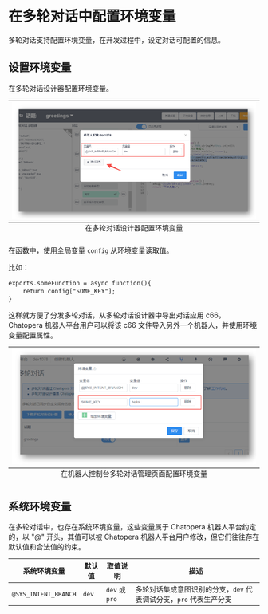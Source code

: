 # 在多轮对话中配置环境变量

多轮对话支持配置环境变量，在开发过程中，设定对话可配置的信息。

## 设置环境变量

在多轮对话设计器配置环境变量。

<table class="image">
    <caption align="bottom">在多轮对话设计器配置环境变量</caption>
    <tr>
        <td><img width="600" src="../../../images/products/platform/conversations/image2021-9-3_16-19-2.png" alt="在多轮对话设计器配置环境变量" /></td>
    </tr>
</table>


在函数中，使用全局变量 `config` 从环境变量读取值。

比如：

```函数
exports.someFunction = async function(){
    return config["SOME_KEY"];
}
```

这样就方便了分发多轮对话，从多轮对话设计器中导出对话应用 c66，Chatopera 机器人平台用户可以将该 c66 文件导入另外一个机器人，并使用环境变量配置属性。

<table class="image">
    <caption align="bottom">在机器人控制台多轮对话管理页面配置环境变量</caption>
    <tr>
        <td><img width="600" src="../../../images/products/platform/conversations/image2021-9-3_16-22-14.png" alt="在机器人控制台多轮对话管理页面配置环境变量" /></td>
    </tr>
</table>

## 系统环境变量

在多轮对话中，也存在系统环境变量，这些变量属于 Chatopera 机器人平台约定的，以 "@" 开头，其值可以被 Chatopera 机器人平台用户修改，但它们往往存在默认值和合法值的约束。

| 系统环境变量 | 默认值 | 取值说明 | 描述 |
| --- | --- | --- | --- |
| `@SYS_INTENT_BRANCH` | `dev` | `dev` 或 `pro` | 多轮对话集成意图识别的分支，`dev` 代表调试分支，`pro` 代表生产分支 | 


